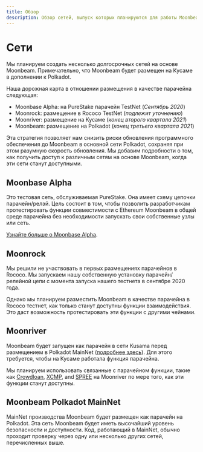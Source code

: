 ```yaml
---
title: Обзор
description: Обзор сетей, выпуск которых планируются для работы Moonbeam, как парачейна смарт-контрактов, совместимого с технологией Ethereum в сети Polkadot.
---
```


# Сети

Мы планируем создать несколько долгосрочных сетей на основе Moonbeam. Примечательно, что Moonbeam будет размещен на Кусаме в дополнении к Polkadot.

Наша дорожная карта в отношении размещения в качестве парачейна следующая:

 - Moonbase Alpha: на PureStake парачейн TestNet (_Сентябрь 2020_) 
 - Moonrock: размещение в Rococo TestNet (_подлежит уточнению_)
 - Moonriver: размещение на Кусаме (_конец второго квартала 2021_)
 - Moonbeam: размещение на Polkadot (_конец третьего квартала 2021_)
 
Эта стратегия позволяет нам снизить риски обновления программного обеспечения до Moonbeam в основной сети Polkadot, сохраняя при этом разумную скорость обновления. Мы добавим подробности о том, как получить доступ к различным сетям на основе Moonbeam, когда эти сети станут доступными.

## Moonbase Alpha

Это тестовая сеть, обслуживаемая PureStake. Она имеет схему цепочки парачейн/релэй. Цель состоит в том, чтобы позволить разработчикам протестировать функции совместимости с Ethereum Moonbeam в общей среде парачейна без необходимости запускать свои собственные узлы или сеть.

[Узнайте больше о Moonbase Alpha](/networks/testnet/).

## Moonrock  

Мы решили не участвовать в первых размещениях парачейнов в Rococo. Мы запускаем нашу собственную установку парачейн/релейной цепи с момента запуска нашего тестнета в сентябре 2020 года.

Однако мы планируем разместить Moonbeam в качестве парачейна в Rococo тестнет, как только станут доступны функции взаимодействия. Это даст возможность протестировать эти функции с другими чейнами.

## Moonriver

Moonbeam будет запущен как парачейн в сети Kusama перед размещением в Polkadot MainNet ([подробнее здесь](https://www.purestake.com/news/moonbeam-on-kusama/)). Для этого требуется, чтобы на Кусаме работала функция парачейна.

Мы планируем использовать связанные с парачейном функции, такие как [Crowdloan](https://wiki.polkadot.network/docs/en/learn-crowdloans), [XCMP](https://wiki.polkadot.network/docs/en/learn-crosschain), and [SPREE](https://wiki.polkadot.network/docs/en/learn-spree) на Moonriver по мере того, как эти функции станут доступны.

## Moonbeam Polkadot MainNet

MainNet производства Moonbeam будет размещен как парачейн на Polkadot. Эта сеть Moonbeam будет иметь высочайший уровень безопасности и доступности. Код, работающий в MainNet, обычно проходит проверку через одну или несколько других сетей, перечисленных выше.
